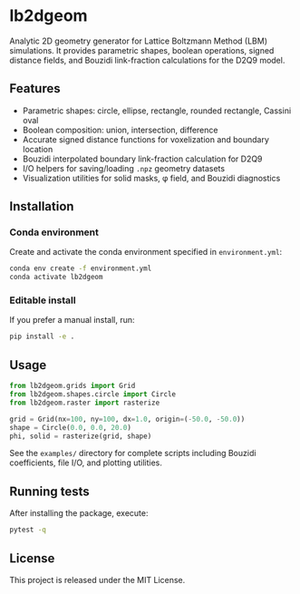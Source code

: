 # lb2dgeom

Analytic 2D geometry generator for Lattice Boltzmann Method (LBM) simulations.
It provides parametric shapes, boolean operations, signed distance fields, and
Bouzidi link-fraction calculations for the D2Q9 model.

## Features

- Parametric shapes: circle, ellipse, rectangle, rounded rectangle, Cassini oval
- Boolean composition: union, intersection, difference
- Accurate signed distance functions for voxelization and boundary location
- Bouzidi interpolated boundary link-fraction calculation for D2Q9
- I/O helpers for saving/loading `.npz` geometry datasets
- Visualization utilities for solid masks, φ field, and Bouzidi diagnostics

## Installation

### Conda environment

Create and activate the conda environment specified in `environment.yml`:

```bash
conda env create -f environment.yml
conda activate lb2dgeom
```

### Editable install

If you prefer a manual install, run:

```bash
pip install -e .
```

## Usage

```python
from lb2dgeom.grids import Grid
from lb2dgeom.shapes.circle import Circle
from lb2dgeom.raster import rasterize

grid = Grid(nx=100, ny=100, dx=1.0, origin=(-50.0, -50.0))
shape = Circle(0.0, 0.0, 20.0)
phi, solid = rasterize(grid, shape)
```

See the `examples/` directory for complete scripts including Bouzidi
coefficients, file I/O, and plotting utilities.

## Running tests

After installing the package, execute:

```bash
pytest -q
```

## License

This project is released under the MIT License.

